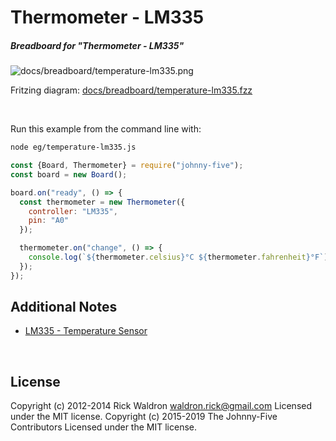 <!--remove-start-->

# Thermometer - LM335

<!--remove-end-->






##### Breadboard for "Thermometer - LM335"



![docs/breadboard/temperature-lm335.png](breadboard/temperature-lm335.png)<br>

Fritzing diagram: [docs/breadboard/temperature-lm335.fzz](breadboard/temperature-lm335.fzz)

&nbsp;




Run this example from the command line with:
```bash
node eg/temperature-lm335.js
```


```javascript
const {Board, Thermometer} = require("johnny-five");
const board = new Board();

board.on("ready", () => {
  const thermometer = new Thermometer({
    controller: "LM335",
    pin: "A0"
  });

  thermometer.on("change", () => {
    console.log(`${thermometer.celsius}°C ${thermometer.fahrenheit}°F`);
  });
});


```








## Additional Notes
- [LM335 - Temperature Sensor](http://www.ti.com/product/lm335)

&nbsp;

<!--remove-start-->

## License
Copyright (c) 2012-2014 Rick Waldron <waldron.rick@gmail.com>
Licensed under the MIT license.
Copyright (c) 2015-2019 The Johnny-Five Contributors
Licensed under the MIT license.

<!--remove-end-->
